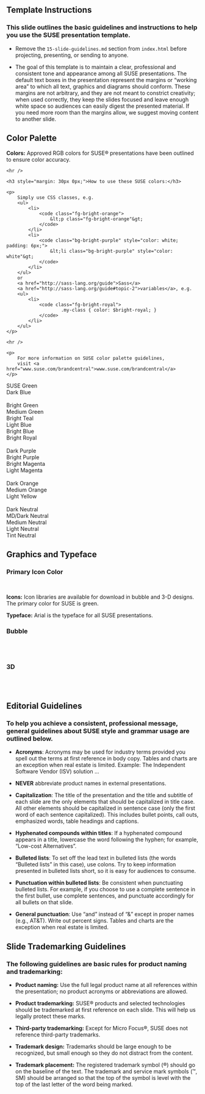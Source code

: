 <!-- .slide: data-state="normal" id="design-goals" data-timing="30" -->
## Template Instructions

<h3>
This slide outlines the basic guidelines and instructions to help you
use the SUSE presentation template.
</h3>

*   Remove the `15-slide-guidelines.md` section from `index.html` before
    projecting, presenting, or sending to anyone.

*   The goal of this template is to maintain a clear, professional and
    consistent tone and appearance among all SUSE presentations. The
    default text boxes in the presentation represent the margins or
    “working area” to which all text, graphics and diagrams should
    conform. These margins are not arbitrary, and they are not meant to
    constrict creativity; when used correctly, they keep the slides
    focused and leave enough white space so audiences can easily digest
    the presented material. If you need more room than the margins
    allow, we suggest moving content to another slide.


<!-- .slide: class="col-container" data-state="normal" id="color-palette" -->
## Color Palette

<div class="palette-text">
    <p>
        <b>Colors:</b> Approved RGB colors for SUSE&reg;
        presentations have been outlined to ensure color accuracy.
    </p>

    <hr />

    <h3 style="margin: 30px 0px;">How to use these SUSE colors:</h3>

    <p>
        Simply use CSS classes, e.g.
        <ul>
            <li>
                <code class="fg-bright-orange">
                    &lt;p class="fg-bright-orange"&gt;
                </code>
            </li>
            <li>
                <code class="bg-bright-purple" style="color: white; padding: 6px;">
                    &lt;li class="bg-bright-purple" style="color: white"&gt;
                </code>
            </li>
        </ul>
        or
        <a href="http://sass-lang.org/guide">Sass</a>
        <a href="http://sass-lang.org/guide#topic-2">variables</a>, e.g.
        <ul>
            <li>
                <code class="fg-bright-royal">
                        .my-class { color: $bright‑royal; }
                </code>
            </li>
        </ul>
    </p>

    <hr />

    <p>
        For more information on SUSE color palette guidelines,
        visit <a href="www.suse.com/brandcentral">www.suse.com/brandcentral</a>
    </p>
</div>

<div class="big-swatch bg-SUSE-green">SUSE Green</div>
<div class="big-swatch bg-dark-blue">Dark Blue</div>

<br clear="left" />

<div class="swatch bg-bright-green fg-bright-blue">Bright Green</div>
<div class="swatch bg-medium-green">Medium Green</div>
<div class="swatch bg-bright-teal">Bright Teal</div>

<div class="swatch bg-light-blue">Light Blue</div>
<div class="swatch bg-bright-blue">Bright Blue</div>
<div class="swatch bg-bright-royal">Bright Royal</div>

<br clear="left" />

<div class="swatch bg-dark-purple">Dark Purple</div>
<div class="swatch bg-bright-purple">Bright Purple</div>
<div class="swatch bg-bright-magenta">Bright Magenta</div>
<div class="swatch bg-light-magenta">Light Magenta</div>

<br clear="left" />

<div class="swatch bg-dark-orange">Dark Orange</div>
<div class="swatch bg-medium-orange">Medium Orange</div>
<div class="swatch bg-light-yellow fg-medium-orange">Light Yellow</div>

<br clear="left" />

<div class="swatch bg-dark-neutral">Dark Neutral</div>
<div class="swatch bg-medium-dark-neutral">MD/Dark Neutral</div>
<div class="swatch bg-medium-neutral">Medium Neutral</div>
<div class="swatch bg-light-neutral fg-medium-dark-neutral">Light Neutral</div>
<div class="swatch bg-tint-neutral fg-medium-dark-neutral">Tint Neutral</div>

</div>


<!-- .slide: data-state="normal" id="graphics-and-typeface" data-timing="60s" -->
## Graphics and Typeface

<div class="slide-section">
    <h3> Primary Icon Color </h3>
    <img data-src="images/SUSE/bars.png" style="width: 150px;" />
    <img data-src="images/SUSE/disk.png" style="width:  80px;" />
    <div class="icons-typeface">
        <p>
            <b>Icons:</b> Icon libraries are available for download in
            bubble and 3-D designs. The primary color for SUSE is
            green.
        </p>
        <p>
            <b>Typeface:</b> Arial is the typeface for all SUSE
            presentations.
        </p>
    </div>
</div>
<div class="slide-section">
    <h3> Bubble </h3>
    <img data-src="images/SUSE/folder.png" style="width:  100px;" />
    <img data-src="images/SUSE/computer.png" style="width:  100px;" />
    <img data-src="images/SUSE/right-arrow.png" style="width:  100px;" />
    <img data-src="images/SUSE/squeeze-arrows.png" style="width:  100px;" />
    <img data-src="images/SUSE/USB.png" style="width:  100px;" />
    <img data-src="images/SUSE/bug.png" style="width:  100px;" />
    <img data-src="images/SUSE/cylinder.png" style="width:  100px;" />
    <img data-src="images/SUSE/brain.png" style="width:  100px;" />
</div>
<div class="slide-section">
    <h3> 3D </h3>
    <img data-src="images/SUSE/desktop-computer.png" style="width:  80px;" />
    <img data-src="images/SUSE/pie.png" style="width:  80px;" />
    <img data-src="images/SUSE/meters.png" style="width:  80px;" />
    <img data-src="images/SUSE/office.png" style="width:  80px;" />
    <img data-src="images/SUSE/printer.png" style="width:  80px;" />
    <img data-src="images/SUSE/box.png" style="width:  80px;" />
    <img data-src="images/SUSE/app-window.png" style="width:  80px;" />
    <img data-src="images/SUSE/darts.png" style="width:  80px;" />
</div>


<!-- .slide: data-state="normal" id="editorial-guidelines" class="guidelines" -->
## Editorial Guidelines

<h3>
To help you achieve a consistent, professional message, general
guidelines about SUSE style and grammar usage are outlined below.
</h3>

*   **Acronyms**: Acronyms may be used for industry terms provided you
    spell out the terms at first reference in body copy.  Tables and
    charts are an exception when real estate is limited. Example: The
    Independent Software Vendor (ISV) solution …

*   **NEVER** abbreviate product names in external presentations.

*   **Capitalization**: The title of the presentation and the title and
    subtitle of each slide are the only elements that should be
    capitalized in title case. All other elements should be
    capitalized in sentence case (only the first word of each sentence
    capitalized). This includes bullet points, call outs, emphasized
    words, table headings and captions.

*   **Hyphenated compounds within titles**: If a hyphenated compound
    appears in a title, lowercase the word following the hyphen; for
    example, “Low-cost Alternatives”.

*   **Bulleted lists**: To set off the lead text in bulleted lists (the
    words “Bulleted lists” in this case), use colons. Try to keep
    information presented in bulleted lists short, so it is easy for
    audiences to consume.

*   **Punctuation within bulleted lists**: Be consistent when punctuating
    bulleted lists. For example, if you choose to use a complete
    sentence in the first bullet, use complete sentences, and
    punctuate accordingly for all bullets on that slide.

*   **General punctuation**: Use “and” instead of “&” except in proper
    names (e.g., AT&T). Write out percent signs.  Tables and charts
    are the exception when real estate is limited.


<!-- .slide: data-state="normal" id="trademarking-guidelines" class="guidelines" data-menu-title="Trademarking Guidelines" -->
## Slide Trademarking Guidelines

<h3>The following guidelines are basic rules for
product naming and trademarking:</h3>

*   **Product naming:** Use the full legal product name at all
    references within the presentation; no product acronyms or
    abbreviations are allowed.

*   **Product trademarking:** SUSE&reg; products and
    selected technologies should be trademarked at first reference on
    each slide. This will help us legally protect these marks.

*   **Third-party trademarking:** Except for Micro
    Focus&reg;, SUSE does not reference third-party
    trademarks.

*   **Trademark design:** Trademarks should be large enough to be
    recognized, but small enough so they do not distract from the
    content.

*   **Trademark placement:** The registered trademark symbol
    (&reg;) should go on the baseline of the text. The
    trademark and service mark symbols (™, SM) should be arranged so
    that the top of the symbol is level with the top of the last
    letter of the word being marked.
